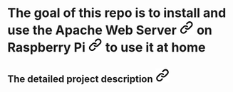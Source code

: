 # The goal of this repo is to install and use the Apache Web Server  [![alt text][1]](https://www.apache.org/) on Raspberry Pi  [![alt text][1]](https://www.raspberrypi.com/) to use it at home

## The detailed project description [![alt text][1]](./project_path.md)
<!--
- Vscode: Remote Access and Code Editing [![alt text][1]](https://carleton.ca/scs/2024/vscode-remote-access-and-code-editing/)

## Raspberry Pi Model

```bash
```
-->

<!-- Link sign - Don't Found a better way :-( - You know a better method? - Please send me a email -->
[1]: ./img/link_symbol.svg
